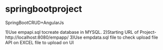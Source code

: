 # springbootproject
SpringBootCRUD+AngularJs


1)Use empapi.sql tocreate database in MYSQL.
2)Starting URL of Project- http://localhost:8080/empapp/
3)Use empdata.sql file to check upload file API on EXCEL file to upload on UI
